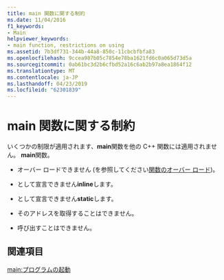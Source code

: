 ```yaml
---
title: main 関数に関する制約
ms.date: 11/04/2016
f1_keywords:
- Main
helpviewer_keywords:
- main function, restrictions on using
ms.assetid: 7b3df731-344b-44a8-850c-11cbcbfbfa83
ms.openlocfilehash: 9ccea987b05c7854e78ba1621fd6c0a065d73d5a
ms.sourcegitcommit: 0ab61bc3d2b6cfbd52a16c6ab2b97a8ea1864f12
ms.translationtype: MT
ms.contentlocale: ja-JP
ms.lasthandoff: 04/23/2019
ms.locfileid: "62301839"
---
```

# <a name="main-function-restrictions"></a>main 関数に関する制約

いくつかの制限が適用されます、**main**関数を他の C++ 関数には適用されません。 **main**関数。

- オーバー ロードできません (を参照してください[関数のオーバー ロード](function-overloading.md))。

- として宣言できません**inline**します。

- として宣言できません**static**します。

- そのアドレスを取得することはできません。

- 呼び出すことはできません。

## <a name="see-also"></a>関連項目

[main:プログラムの起動](../cpp/main-program-startup.md)